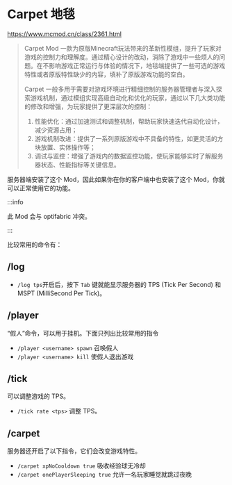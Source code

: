 # Carpet 地毯
https://www.mcmod.cn/class/2361.html

> Carpet Mod 一款为原版Minecraft玩法带来的革新性模组，提升了玩家对游戏的控制力和理解度。通过精心设计的改动，消除了游戏中一些烦人的问题。在不影响游戏正常运行与体验的情况下，地毯端提供了一些可选的游戏特性或者原版特性缺少的内容，填补了原版游戏功能的空白。
>
> Carpet 一般多用于需要对游戏环境进行精细控制的服务器管理者与深入探索游戏机制，通过模组实现高级自动化和优化的玩家，通过以下几大类功能的修改和增强，为玩家提供了更深层次的控制：
>
> 1. 性能优化：通过加速测试和调整机制，帮助玩家快速迭代自动化设计，减少资源占用；
> 2. 游戏机制改进：提供了一系列原版游戏中不具备的特性，如更灵活的方块放置、实体操作等；
> 3. 调试与监控：增强了游戏内的数据监控功能，使玩家能够实时了解服务器状态、性能指标等关键信息。

服务器端安装了这个 Mod，因此如果你在你的客户端中也安装了这个 Mod，你就可以正常使用它的功能。

:::info

此 Mod 会与 optifabric 冲突。

:::

比较常用的命令有：

## /log

- `/log tps`开启后，按下 `Tab` 键就能显示服务器的 TPS (Tick Per Second) 和 MSPT (MilliSecond Per Tick)。

## /player

“假人”命令，可以用于挂机。下面只列出比较常用的指令

- `/player <username> spawn` 召唤假人
- `/player <username> kill` 使假人退出游戏

## /tick

可以调整游戏的 TPS。

- `/tick rate <tps>` 调整 TPS。

## /carpet

服务器还开启了以下指令，它们会改变游戏特性。

- `/carpet xpNoCooldown true` 吸收经验球无冷却
- `/carpet onePlayerSleeping true` 允许一名玩家睡觉就跳过夜晚
